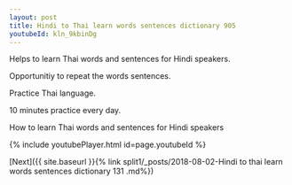 ```yaml
---
layout: post
title: Hindi to Thai learn words sentences dictionary 905 
youtubeId: kln_9kbinDg
---
```

 
 
Helps to learn Thai words and sentences for Hindi speakers.

Opportunitiy to repeat the words sentences. 

Practice Thai language. 
 
10 minutes practice every day. 
 
How to learn Thai words and sentences for Hindi speakers 
 
{% include youtubePlayer.html id=page.youtubeId %}
 
 
[Next]({{ site.baseurl }}{% link  split1/_posts/2018-08-02-Hindi to thai learn words sentences dictionary 131 .md%})
 
